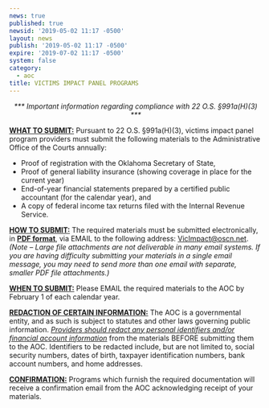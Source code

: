 ```yaml
---
news: true
published: true
newsid: '2019-05-02 11:17 -0500'
layout: news
publish: '2019-05-02 11:17 -0500'
expire: '2019-07-02 11:17 -0500'
system: false
category:
  - aoc
title: VICTIMS IMPACT PANEL PROGRAMS
---
```

<center>
  <em>*** Important information regarding compliance with 22 O.S. §991a(H)(3) ***</em>
</center>

**<u>WHAT TO SUBMIT:</u>**  Pursuant to 22 O.S. §991a(H)(3), victims impact panel program providers must submit the following materials to the Administrative Office of the Courts annually: 

* Proof of registration with the Oklahoma Secretary of State,
* Proof of general liability insurance (showing coverage in place for the current year)
* End-of-year financial statements prepared by a certified public accountant (for the calendar year), and
* A copy of federal income tax returns filed with the Internal Revenue Service.

**<u>HOW TO SUBMIT:</u>** The required materials must be submitted electronically, in **<u>PDF format</u>**, via EMAIL to the following address: [VicImpact@oscn.net](mailto:VicImpact@oscn.net).  _(Note – Large file attachments are not deliverable in many email systems.  If you are having difficulty submitting your materials in a single email message, you may need to send more than one email with separate, smaller PDF file attachments.)_

**<u>WHEN TO SUBMIT:</u>**  Please EMAIL the required materials to the AOC by February 1 of each calendar year.

**<u>REDACTION OF CERTAIN INFORMATION:</u>**  The AOC is a governmental entity, and as such is subject to statutes and other laws governing public information.  _<u>Providers should redact any personal identifiers and/or financial account information</u>_ from the materials BEFORE submitting them to the AOC.  Identifiers to be redacted include, but are not limited to, social security numbers, dates of birth, taxpayer identification numbers, bank account numbers, and home addresses.  

**<u>CONFIRMATION:</u>**  Programs which furnish the required documentation will receive a confirmation email from the AOC acknowledging receipt of your materials.
